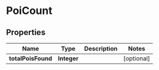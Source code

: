 

# PoiCount


## Properties

Name | Type | Description | Notes
------------ | ------------- | ------------- | -------------
**totalPoisFound** | **Integer** |  |  [optional]



